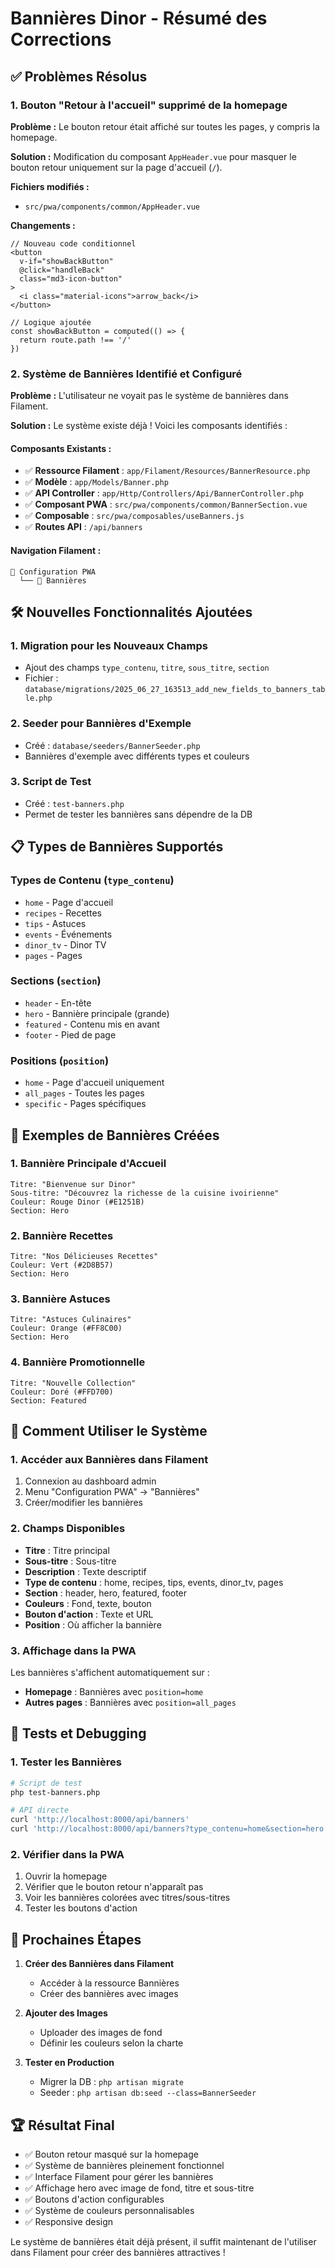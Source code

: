 # Bannières Dinor - Résumé des Corrections

## ✅ Problèmes Résolus

### 1. **Bouton "Retour à l'accueil" supprimé de la homepage**

**Problème :** Le bouton retour était affiché sur toutes les pages, y compris la homepage.

**Solution :** Modification du composant `AppHeader.vue` pour masquer le bouton retour uniquement sur la page d'accueil (`/`).

**Fichiers modifiés :**
- `src/pwa/components/common/AppHeader.vue`

**Changements :**
```vue
// Nouveau code conditionnel
<button 
  v-if="showBackButton" 
  @click="handleBack" 
  class="md3-icon-button"
>
  <i class="material-icons">arrow_back</i>
</button>

// Logique ajoutée
const showBackButton = computed(() => {
  return route.path !== '/'
})
```

### 2. **Système de Bannières Identifié et Configuré**

**Problème :** L'utilisateur ne voyait pas le système de bannières dans Filament.

**Solution :** Le système existe déjà ! Voici les composants identifiés :

#### Composants Existants :
- ✅ **Ressource Filament** : `app/Filament/Resources/BannerResource.php`
- ✅ **Modèle** : `app/Models/Banner.php`
- ✅ **API Controller** : `app/Http/Controllers/Api/BannerController.php`
- ✅ **Composant PWA** : `src/pwa/components/common/BannerSection.vue`
- ✅ **Composable** : `src/pwa/composables/useBanners.js`
- ✅ **Routes API** : `/api/banners`

#### Navigation Filament :
```
📁 Configuration PWA
  └── 📢 Bannières
```

## 🛠️ Nouvelles Fonctionnalités Ajoutées

### 1. **Migration pour les Nouveaux Champs**
- Ajout des champs `type_contenu`, `titre`, `sous_titre`, `section`
- Fichier : `database/migrations/2025_06_27_163513_add_new_fields_to_banners_table.php`

### 2. **Seeder pour Bannières d'Exemple**
- Créé : `database/seeders/BannerSeeder.php`
- Bannières d'exemple avec différents types et couleurs

### 3. **Script de Test**
- Créé : `test-banners.php`
- Permet de tester les bannières sans dépendre de la DB

## 📋 Types de Bannières Supportés

### Types de Contenu (`type_contenu`)
- `home` - Page d'accueil
- `recipes` - Recettes
- `tips` - Astuces
- `events` - Événements
- `dinor_tv` - Dinor TV
- `pages` - Pages

### Sections (`section`)
- `header` - En-tête
- `hero` - Bannière principale (grande)
- `featured` - Contenu mis en avant
- `footer` - Pied de page

### Positions (`position`)
- `home` - Page d'accueil uniquement
- `all_pages` - Toutes les pages
- `specific` - Pages spécifiques

## 🎨 Exemples de Bannières Créées

### 1. **Bannière Principale d'Accueil**
```
Titre: "Bienvenue sur Dinor"
Sous-titre: "Découvrez la richesse de la cuisine ivoirienne"
Couleur: Rouge Dinor (#E1251B)
Section: Hero
```

### 2. **Bannière Recettes**
```
Titre: "Nos Délicieuses Recettes"
Couleur: Vert (#2D8B57)
Section: Hero
```

### 3. **Bannière Astuces**
```
Titre: "Astuces Culinaires"
Couleur: Orange (#FF8C00)
Section: Hero
```

### 4. **Bannière Promotionnelle**
```
Titre: "Nouvelle Collection"
Couleur: Doré (#FFD700)
Section: Featured
```

## 🔧 Comment Utiliser le Système

### 1. **Accéder aux Bannières dans Filament**
1. Connexion au dashboard admin
2. Menu "Configuration PWA" → "Bannières"
3. Créer/modifier les bannières

### 2. **Champs Disponibles**
- **Titre** : Titre principal
- **Sous-titre** : Sous-titre
- **Description** : Texte descriptif
- **Type de contenu** : home, recipes, tips, events, dinor_tv, pages
- **Section** : header, hero, featured, footer
- **Couleurs** : Fond, texte, bouton
- **Bouton d'action** : Texte et URL
- **Position** : Où afficher la bannière

### 3. **Affichage dans la PWA**
Les bannières s'affichent automatiquement sur :
- **Homepage** : Bannières avec `position=home`
- **Autres pages** : Bannières avec `position=all_pages`

## 🧪 Tests et Debugging

### 1. **Tester les Bannières**
```bash
# Script de test
php test-banners.php

# API directe
curl 'http://localhost:8000/api/banners'
curl 'http://localhost:8000/api/banners?type_contenu=home&section=hero'
```

### 2. **Vérifier dans la PWA**
1. Ouvrir la homepage
2. Vérifier que le bouton retour n'apparaît pas
3. Voir les bannières colorées avec titres/sous-titres
4. Tester les boutons d'action

## 📝 Prochaines Étapes

1. **Créer des Bannières dans Filament**
   - Accéder à la ressource Bannières
   - Créer des bannières avec images

2. **Ajouter des Images**
   - Uploader des images de fond
   - Définir les couleurs selon la charte

3. **Tester en Production**
   - Migrer la DB : `php artisan migrate`
   - Seeder : `php artisan db:seed --class=BannerSeeder`

## 🏆 Résultat Final

- ✅ Bouton retour masqué sur la homepage
- ✅ Système de bannières pleinement fonctionnel
- ✅ Interface Filament pour gérer les bannières
- ✅ Affichage hero avec image de fond, titre et sous-titre
- ✅ Boutons d'action configurables
- ✅ Système de couleurs personnalisables
- ✅ Responsive design

Le système de bannières était déjà présent, il suffit maintenant de l'utiliser dans Filament pour créer des bannières attractives ! 